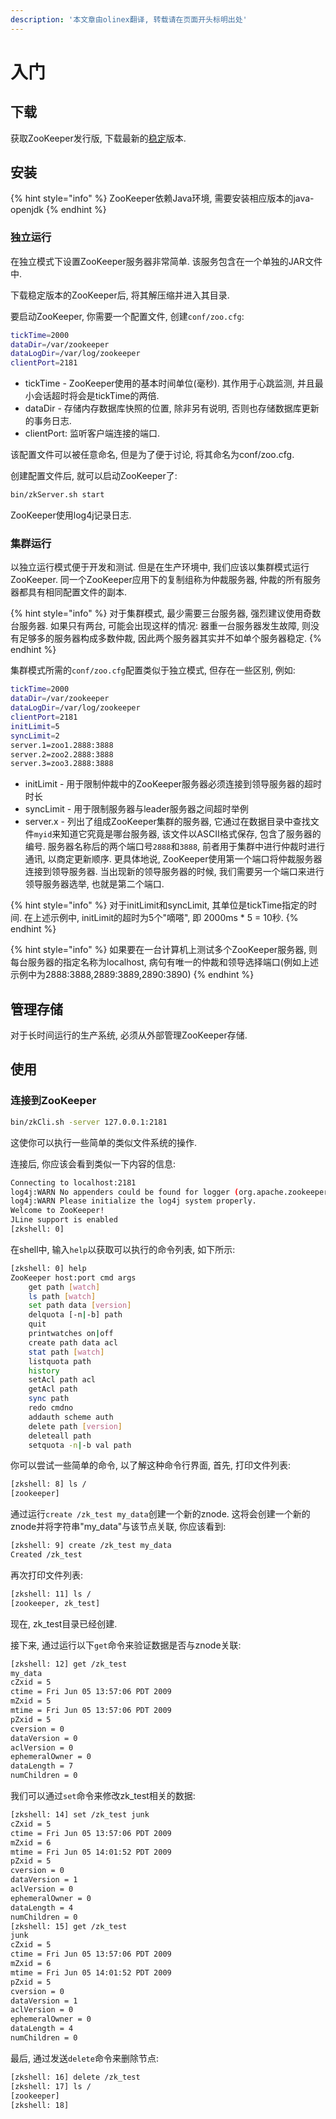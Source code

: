 ```yaml
---
description: '本文章由olinex翻译, 转载请在页面开头标明出处'
---
```


# 入门

## 下载

获取ZooKeeper发行版, 下载最新的[稳定](http://zookeeper.apache.org/releases.html)版本.

## 安装

{% hint style="info" %}
ZooKeeper依赖Java环境, 需要安装相应版本的java-openjdk
{% endhint %}

### 独立运行

在独立模式下设置ZooKeeper服务器非常简单. 该服务包含在一个单独的JAR文件中.

下载稳定版本的ZooKeeper后, 将其解压缩并进入其目录.

要启动ZooKeeper, 你需要一个配置文件, 创建`conf/zoo.cfg`:

```bash
tickTime=2000
dataDir=/var/zookeeper
dataLogDir=/var/log/zookeeper
clientPort=2181
```

* tickTime - ZooKeeper使用的基本时间单位\(毫秒\). 其作用于心跳监测, 并且最小会话超时将会是tickTime的两倍.
* dataDir - 存储内存数据库快照的位置, 除非另有说明, 否则也存储数据库更新的事务日志.
* clientPort: 监听客户端连接的端口.

该配置文件可以被任意命名, 但是为了便于讨论, 将其命名为conf/zoo.cfg.

创建配置文件后, 就可以启动ZooKeeper了:

```bash
bin/zkServer.sh start
```

ZooKeeper使用log4j记录日志.

### 集群运行

以独立运行模式便于开发和测试. 但是在生产环境中, 我们应该以集群模式运行ZooKeeper. 同一个ZooKeeper应用下的复制组称为仲裁服务器, 仲裁的所有服务器都具有相同配置文件的副本.

{% hint style="info" %}
对于集群模式, 最少需要三台服务器, 强烈建议使用奇数台服务器. 如果只有两台, 可能会出现这样的情况: 器重一台服务器发生故障, 则没有足够多的服务器构成多数仲裁, 因此两个服务器其实并不如单个服务器稳定.
{% endhint %}

集群模式所需的`conf/zoo.cfg`配置类似于独立模式, 但存在一些区别, 例如:

```bash
tickTime=2000
dataDir=/var/zookeeper
dataLogDir=/var/log/zookeeper
clientPort=2181
initLimit=5
syncLimit=2
server.1=zoo1.2888:3888
server.2=zoo2.2888:3888
server.3=zoo3.2888:3888
```

* initLimit - 用于限制仲裁中的ZooKeeper服务器必须连接到领导服务器的超时时长
* syncLimit - 用于限制服务器与leader服务器之间超时举例
* server.x - 列出了组成ZooKeeper集群的服务器, 它通过在数据目录中查找文件`myid`来知道它究竟是哪台服务器, 该文件以ASCII格式保存, 包含了服务器的编号. 服务器名称后的两个端口号`2888`和`3888`, 前者用于集群中进行仲裁时进行通讯, 以商定更新顺序. 更具体地说, ZooKeeper使用第一个端口将仲裁服务器连接到领导服务器. 当出现新的领导服务器的时候, 我们需要另一个端口来进行领导服务器选举, 也就是第二个端口.

{% hint style="info" %}
对于initLimit和syncLimit, 其单位是tickTime指定的时间. 在上述示例中, initLimit的超时为5个"嘀嗒", 即 2000ms \* 5 = 10秒.
{% endhint %}

{% hint style="info" %}
如果要在一台计算机上测试多个ZooKeeper服务器, 则每台服务器的指定名称为localhost, 病句有唯一的仲裁和领导选择端口\(例如上述示例中为2888:3888,2889:3889,2890:3890\)
{% endhint %}

## 管理存储

对于长时间运行的生产系统, 必须从外部管理ZooKeeper存储.

## 使用

### 连接到ZooKeeper

```bash
bin/zkCli.sh -server 127.0.0.1:2181
```

这使你可以执行一些简单的类似文件系统的操作.

连接后, 你应该会看到类似一下内容的信息:

```bash
Connecting to localhost:2181
log4j:WARN No appenders could be found for logger (org.apache.zookeeper.ZooKeeper).
log4j:WARN Please initialize the log4j system properly.
Welcome to ZooKeeper!
JLine support is enabled
[zkshell: 0]
```

在shell中, 输入`help`以获取可以执行的命令列表, 如下所示:

```bash
[zkshell: 0] help
ZooKeeper host:port cmd args
    get path [watch]
    ls path [watch]
    set path data [version]
    delquota [-n|-b] path
    quit
    printwatches on|off
    create path data acl
    stat path [watch]
    listquota path
    history
    setAcl path acl
    getAcl path
    sync path
    redo cmdno
    addauth scheme auth
    delete path [version]
    deleteall path
    setquota -n|-b val path
```

你可以尝试一些简单的命令, 以了解这种命令行界面, 首先, 打印文件列表:

```bash
[zkshell: 8] ls /
[zookeeper]
```

通过运行`create /zk_test my_data`创建一个新的znode. 这将会创建一个新的znode并将字符串"my\_data"与该节点关联, 你应该看到:

```bash
[zkshell: 9] create /zk_test my_data
Created /zk_test
```

再次打印文件列表:

```bash
[zkshell: 11] ls /
[zookeeper, zk_test]
```

现在, zk\_test目录已经创建.

接下来, 通过运行以下`get`命令来验证数据是否与znode关联:

```bash
[zkshell: 12] get /zk_test
my_data
cZxid = 5
ctime = Fri Jun 05 13:57:06 PDT 2009
mZxid = 5
mtime = Fri Jun 05 13:57:06 PDT 2009
pZxid = 5
cversion = 0
dataVersion = 0
aclVersion = 0
ephemeralOwner = 0
dataLength = 7
numChildren = 0
```

我们可以通过`set`命令来修改zk\_test相关的数据:

```bash
[zkshell: 14] set /zk_test junk
cZxid = 5
ctime = Fri Jun 05 13:57:06 PDT 2009
mZxid = 6
mtime = Fri Jun 05 14:01:52 PDT 2009
pZxid = 5
cversion = 0
dataVersion = 1
aclVersion = 0
ephemeralOwner = 0
dataLength = 4
numChildren = 0
[zkshell: 15] get /zk_test
junk
cZxid = 5
ctime = Fri Jun 05 13:57:06 PDT 2009
mZxid = 6
mtime = Fri Jun 05 14:01:52 PDT 2009
pZxid = 5
cversion = 0
dataVersion = 1
aclVersion = 0
ephemeralOwner = 0
dataLength = 4
numChildren = 0
```

最后, 通过发送`delete`命令来删除节点:

```bash
[zkshell: 16] delete /zk_test
[zkshell: 17] ls /
[zookeeper]
[zkshell: 18]
```



